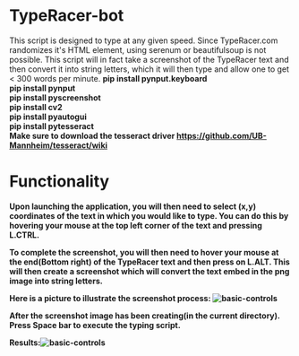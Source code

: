 # TypeRacer-bot
This script is designed to type at any given speed. Since TypeRacer.com randomizes it's HTML element, using serenum or beautifulsoup is not possible. This script will in fact take a screenshot of the TypeRacer text and then convert it into string letters, which it will then type and allow one to get < 300 words per minute.
<b>
pip install pynput.keyboard<br>
pip install pynput<br>
pip install pyscreenshot<br>
pip install cv2<br>
pip install pyautogui<br>
pip install pytesseract<br>
Make sure to download the tesseract driver https://github.com/UB-Mannheim/tesseract/wiki<b>

# Functionality
Upon launching the application, you will then need to select (x,y) coordinates of the text in which you would like to type. You can do this by hovering your mouse at the top left corner of the text and pressing L.CTRL.

To complete the screenshot, you will then need to hover your mouse at the end(Bottom right) of the TypeRacer text and then press on L.ALT. This will then create a screenshot which will convert the text embed in the png image into string letters.

Here is a picture to illustrate the screenshot process:
<img src="https://i.imgur.com/Ao8RPCf.png" alt="basic-controls" style="max-width:100%;">


After the screenshot image has been creating(in the current directory). Press Space bar to execute the typing script.


Results:<img src="https://i.imgur.com/bxJOIK5.png" alt="basic-controls" style="max-width:100%;">
